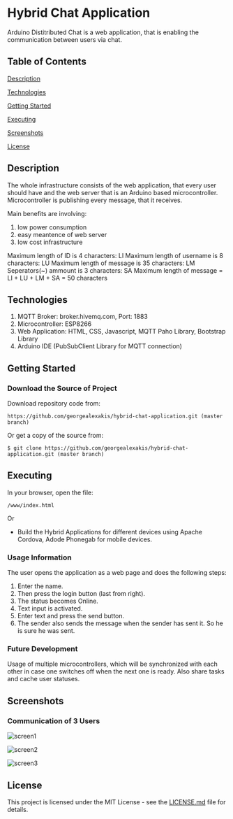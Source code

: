 # Hybrid Chat Application

Arduino Distitributed Chat is a web application, that is enabling the communication between users via chat.

## Table of Contents

[Description](#description)

[Technologies](#technologies)

[Getting Started](#getting-started)

[Executing](#executing)

[Screenshots](#screenshots)

[License](#license)

## Description

The whole infrastructure consists of the web application, that every user should have and the web server that is an Arduino based microcontroller. Microcontroller is publishing every message, that it receives. 

Main benefits are involving:
1. low power consumption
2. easy meantence of web server
3. low cost infrastructure

Maximum length of ID is 4 characters: LI
Maximum length of username is 8 characters: LU
Maximum length of message is 35 characters: LM
Seperators(~) ammount is 3 characters: SA
Maximum length of message = LI + LU + LM + SA = 50 characters

## Technologies

1.	MQTT Broker: broker.hivemq.com, Port: 1883
2.	Microcontroller: ESP8266
3.	Web Application: HTML, CSS, Javascript, MQTT Paho Library, Bootstrap Library
4.	Arduino IDE (PubSubClient Library for MQTT connection)

## Getting Started

### Download the Source of Project

Download repository code from:

``` https://github.com/georgealexakis/hybrid-chat-application.git (master branch) ```

Or get a copy of the source from:

``` $ git clone https://github.com/georgealexakis/hybrid-chat-application.git (master branch) ```

## Executing

In your browser, open the file:

    /www/index.html

Or

* Build the Hybrid Applications for different devices using Apache Cordova, Adode Phonegab for mobile devices.

### Usage Information

The user opens the application as a web page and does the following steps:

1. Enter the name.
2. Then press the login button (last from right).
3. The status becomes Online.
4. Text input is activated.
5. Enter text and press the send button.
6. The sender also sends the message when the sender has sent it. So he is sure he was sent.

### Future Development

Usage of multiple microcontrollers, which will be synchronized with each other in case one switches off when the next one is ready. Also share tasks and cache user statuses.

## Screenshots

### Communication of 3 Users

![screen1](screenshots/screen1.png)

![screen2](screenshots/screen2.png)

![screen3](screenshots/screen3.png)

## License

This project is licensed under the MIT License - see the [LICENSE.md](LICENSE.md) file for details.


